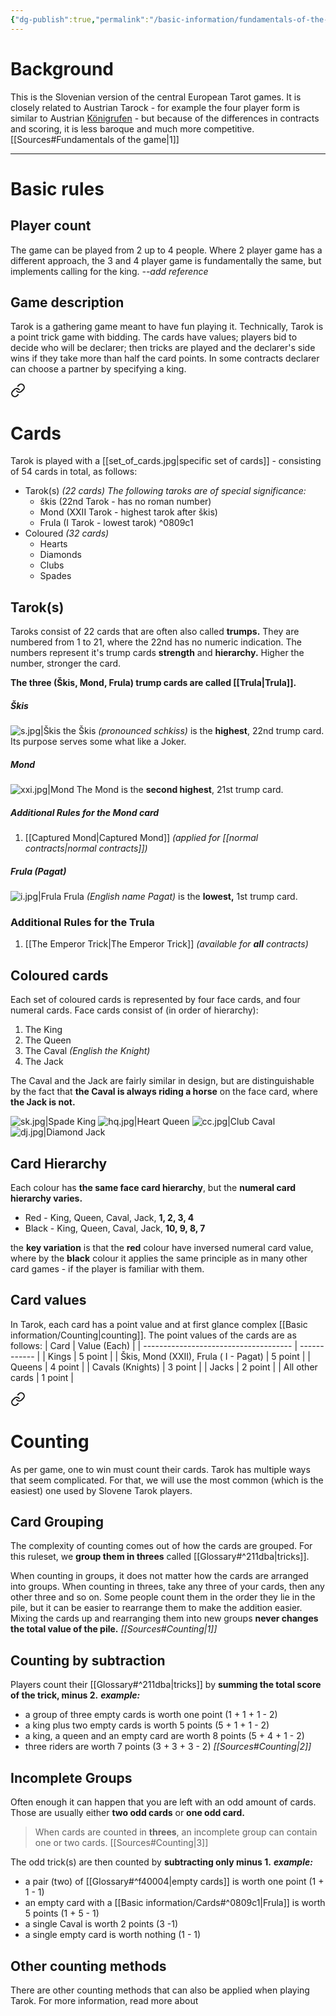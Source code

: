 ```yaml
---
{"dg-publish":true,"permalink":"/basic-information/fundamentals-of-the-game/"}
---
```


# Background

This is the Slovenian version of the central European Tarot games. It is closely related to Austrian Tarock - for example the four player form is similar to Austrian [Königrufen](https://www.pagat.com/tarot/koenig.html) - but because of the differences in contracts and scoring, it is less baroque and much more competitive. [[Sources#Fundamentals of the game\|1]]
****
# Basic rules

## Player count
The game can be played from 2 up to 4 people. Where 2 player game has a different approach, the 3 and 4 player game is fundamentally the same, but implements calling for the king. *--add reference*

## Game description
Tarok is a gathering game meant to have fun playing it.
Technically, Tarok is a point trick game with bidding. The cards have values; players bid to decide who will be declarer; then tricks are played and the declarer's side wins if they take more than half the card points. In some contracts declarer can choose a partner by specifying a king.



<div class="transclusion internal-embed is-loaded"><a class="markdown-embed-link" href="/basic-information/cards/#cards" aria-label="Open link"><svg xmlns="http://www.w3.org/2000/svg" width="24" height="24" viewBox="0 0 24 24" fill="none" stroke="currentColor" stroke-width="2" stroke-linecap="round" stroke-linejoin="round" class="svg-icon lucide-link"><path d="M10 13a5 5 0 0 0 7.54.54l3-3a5 5 0 0 0-7.07-7.07l-1.72 1.71"></path><path d="M14 11a5 5 0 0 0-7.54-.54l-3 3a5 5 0 0 0 7.07 7.07l1.71-1.71"></path></svg></a><div class="markdown-embed">



# Cards
Tarok is played with a [[set_of_cards.jpg|specific set of cards]] - consisting of 54 cards in total, as follows:

- Tarok(s) *(22 cards)*
	*The following taroks are of special significance:*
	-  škis (22nd Tarok - has no roman number)
	-  Mond (XXII Tarok - highest tarok after škis)
	-  Frula (I Tarok - lowest tarok) ^0809c1
- Coloured *(32 cards)*
	- Hearts
	- Diamonds
	- Clubs
	- Spades

## Tarok(s)
Taroks consist of 22 cards that are often also called **trumps.** They are numbered from 1 to 21, where the 22nd has no numeric indication.
The numbers represent it's trump cards **strength** and **hierarchy.**  Higher the number, stronger the card.

**The three (Škis, Mond, Frula) trump cards are called [[Trula\|Trula]].**

##### Škis
![s.jpg|Škis](/img/user/Resources/s.jpg)
the Škis *(pronounced schkiss)* is the **highest**, 22nd trump card. Its purpose serves some what like a Joker.

##### Mond
![xxi.jpg|Mond](/img/user/Resources/xxi.jpg)
The Mond is the **second highest**, 21st trump card.

##### Additional Rules for the Mond card
1. [[Captured Mond\|Captured Mond]] *(applied for [[normal contracts\|normal contracts]])*


##### Frula (Pagat)
![i.jpg|Frula](/img/user/Resources/i.jpg)
Frula *(English name Pagat)* is the **lowest,** 1st trump card.

### Additional Rules for the Trula 
1. [[The Emperor Trick\|The Emperor Trick]] *(available for **all** contracts)*

## Coloured cards 
Each set of coloured cards is represented by four face cards, and four numeral cards.
Face cards consist of (in order of hierarchy):
1. The King
2. The Queen
3. The Caval *(English the Knight)*
4. The Jack

The Caval and the Jack are fairly similar in design, but are distinguishable by the fact that **the Caval is always riding a horse** on the face card, where **the Jack is not.**

![sk.jpg|Spade King](/img/user/Resources/sk.jpg) ![hq.jpg|Heart Queen](/img/user/Resources/hq.jpg) ![cc.jpg|Club Caval](/img/user/Resources/cc.jpg) ![dj.jpg|Diamond Jack](/img/user/Resources/dj.jpg)

## Card Hierarchy
Each colour has **the same face card hierarchy**, but the **numeral card hierarchy varies.**
- Red  - King, Queen, Caval, Jack, **1, 2, 3, 4**
- Black - King, Queen, Caval, Jack, **10, 9, 8, 7**

the **key variation** is that the **red** colour have inversed numeral card value, where by the **black** colour it applies the same principle as in many other card games - if the player is familiar with them.

## Card values
In Tarok, each card has a point value and at first glance complex [[Basic information/Counting\|counting]]. 
The point values of the cards are as follows:
| Card                                  | Value (Each) |
| ------------------------------------- | ------------ |
| Kings                                 | 5 point      |
| Škis, Mond (XXII), Frula ( I - Pagat) | 5 point      |
| Queens                                | 4 point      |
| Cavals (Knights)                      | 3 point      |
| Jacks                                 | 2 point      |
| All other cards                  | 1 point      |




</div></div>



<div class="transclusion internal-embed is-loaded"><a class="markdown-embed-link" href="/basic-information/counting/#counting" aria-label="Open link"><svg xmlns="http://www.w3.org/2000/svg" width="24" height="24" viewBox="0 0 24 24" fill="none" stroke="currentColor" stroke-width="2" stroke-linecap="round" stroke-linejoin="round" class="svg-icon lucide-link"><path d="M10 13a5 5 0 0 0 7.54.54l3-3a5 5 0 0 0-7.07-7.07l-1.72 1.71"></path><path d="M14 11a5 5 0 0 0-7.54-.54l-3 3a5 5 0 0 0 7.07 7.07l1.71-1.71"></path></svg></a><div class="markdown-embed">



# Counting
As per game, one to win must count their cards. Tarok has multiple ways that seem complicated. For that, we will use the most common (which is the easiest) one used by Slovene Tarok players.

## Card Grouping
The complexity of counting comes out of how the cards are grouped. For this ruleset, we **group them in threes** called [[Glossary#^211dba\|tricks]].

When counting in groups, it does not matter how the cards are arranged into groups. When counting in threes, take any three of your cards, then any other three and so on. Some people count them in the order they lie in the pile, but it can be easier to rearrange them to make the addition easier. Mixing the cards up and rearranging them into new groups **never changes the total value of the pile.** *[[Sources#Counting\|1]]*

## Counting by subtraction
Players count their [[Glossary#^211dba\|tricks]] by **summing the total score of the trick, minus 2.**
***example:*** 
-   a group of three empty cards is worth one point (1 + 1 + 1 - 2)
-   a king plus two empty cards is worth 5 points (5 + 1 + 1 - 2)
-   a king, a queen and an empty card are worth 8 points (5 + 4 + 1 - 2)
-   three riders are worth 7 points (3 + 3 + 3 - 2)  *[[Sources#Counting\|2]]*

## Incomplete Groups
Often enough it can happen that you are left with an odd amount of cards. Those are usually either **two odd cards** or **one odd card.**
 >When cards are counted in **threes**, an incomplete group can contain one or two cards. [[Sources#Counting\|3]]

The odd trick(s) are then counted by **subtracting only minus 1.**
 ***example:***
 - a pair (two) of [[Glossary#^f40004\|empty cards]] is worth one point (1 + 1 - 1)
 - an empty card with a [[Basic information/Cards#^0809c1\|Frula]] is worth 5 points (1 + 5 - 1)
 - a single Caval is worth 2 points (3 -1)
 - a single empty card is worth nothing (1 - 1)

## Other counting methods
There are other counting methods that can also be applied when playing Tarok. For more information, read more about 


</div></div>



